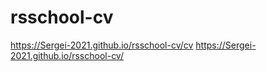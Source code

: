 # rsschool-cv
https://Sergei-2021.github.io/rsschool-cv/cv
https://Sergei-2021.github.io/rsschool-cv/
